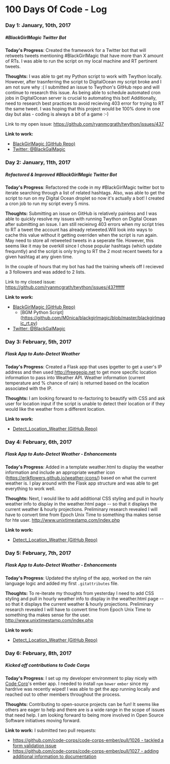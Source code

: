 # 100 Days Of Code - Log

### Day 1: January, 10th, 2017
##### #BlackGirlMagic Twitter Bot

**Today's Progress**: Created the framework for a Twitter bot that will retweets tweets mentioning #BlackGirlMagic that have more than X amount of RTs. I was able to run the script on my local machine and RT pertinent tweets. 

**Thoughts:** I was able to get my Python script to work with Twython locally. However, after trasnferring the script to DigitalOcean my script broke and I am not sure why :( I submitted an issue to Twython's GitHub repo and will continue to research this issue. As being able to schedule automated cron jobs in DigitalOcean server is crucial to automating this bot!
Additionally, need to research best practices to avoid recieving 403 error for trying to RT the same tweet. I was hoping that this project would be 100% done in one day but alas - coding is always a bit of a game :-) 

Link to my open issue: https://github.com/ryanmcgrath/twython/issues/437

**Link to work:** 
- [BlackGirlMagic (GitHub Repo)](https://github.com/M0nica/blackgirlmagic)
- [Twitter: @BlackGalMagic](https://twitter.com/blackgalmagic)


### Day 2: January, 11th, 2017
##### Refactored & Improved #BlackGirlMagic Twitter Bot 

**Today's Progress**: Refactored the code in my #BlackGirlMagic twitter bot to iterate searching through a list of related hashtags. Also, was able to get the script to run on my Digital Ocean droplet so now it's actually a bot! I created a cron job to run my script every 5 mins. 

**Thoughts:** 
Submitting an issue on GitHub is relatively painless and I was able to quickly resolve my issues with running Twython on Digital Ocean after submitting an issue. I am still recieinvg 403 errors when my script tries to RT a tweet the account has already retweeted.Will look into ways to cache this value without it getting overriden when the script is run again. May need to store all retweeted tweets in a seperate file. However, this seems like it may be overkill since I chose popular hashtags (which update frequrntly) and the script is only trying to RT the 2 most recent tweets for a given hashtag at any given time. 

In the couple of hours that my bot has had the training wheels off I recieved a 3 followers and was added to 2 lists. 

Link to my closed issue: https://github.com/ryanmcgrath/twython/issues/437ffffff

**Link to work:** 
- [BlackGirlMagic (GitHub Repo)](https://github.com/M0nica/blackgirlmagic)
   - [BGM Python Script] (https://github.com/M0nica/blackgirlmagic/blob/master/blackgirlmagic_rt.py) 
- [Twitter: @BlackGalMagic](https://twitter.com/blackgalmagic)

### Day 3: February, 5th, 2017
##### Flask App to Auto-Detect Weather 
**Today's Progress**: Created a Flask app that uses ipgetter to get a user's IP address and then used http://freegeoip.net to get more specific location information to pass into Weather API. Weather information (current temperature and % chance of rain) is returned based on the location associated with the IP. 

**Thoughts:** 
I am looking forward to re-factoring to beautify with CSS and ask user for location input if the script is unable to detect their location or if they would like the weather from a different location.


**Link to work:** 
- [Detect_Location_Weather (GitHub Repo)](https://github.com/M0nica/flask_weather/blob/master/detect_location_weather.py)
  



### Day 4: February, 6th, 2017
##### Flask App to Auto-Detect Weather - Enhancements
**Today's Progress**: Added in a template weather.html to display the weather information and include an appropriate weather icon (https://erikflowers.github.io/weather-icons/) based on what the current weather is. I play around with the Flask app structure and was able to get everything to work well.

**Thoughts:** 
Next, I would like to add additional CSS styling and pull in hourly weather info to display in the weather.html page -- so that it displays the current weather & hourly projections. Preliminary research revealed I will have to convert time from Epoch Unix Time to something tha makes sense for hte user. http://www.unixtimestamp.com/index.php

**Link to work:** 
- [Detect_Location_Weather (GitHub Repo)](https://github.com/M0nica/flask_weather/blob/master/detect_location_weather.py)


### Day 5: February, 7th, 2017
##### Flask App to Auto-Detect Weather - Enhancements
**Today's Progress**: Updated the styling of the app, worked on the rain language logic and added my first `.gitattributes` file.

**Thoughts:** 
To re-iterate my thoughts from yesterday I need to add CSS styling and pull in hourly weather info to display in the weather.html page -- so that it displays the current weather & hourly projections. Preliminary research revealed I will have to convert time from Epoch Unix Time to something tha makes sense for the user. http://www.unixtimestamp.com/index.php

**Link to work:** 
- [Detect_Location_Weather (GitHub Repo)](https://github.com/M0nica/flask_weather/blob/master/detect_location_weather.py)
  


### Day 6: February, 8th, 2017
##### Kicked off contributions to Code Corps
**Today's Progress**: I set up my developer environment to play nicely with [Code Corp](https://github.com/code-corps)'s ember app. I needed to install `npm` `bower` `ember` since my hardrive was recently wiped! I was able to get the app running locally and reached out to other members throughout the process. 

**Thoughts:** 
Contributing to open-source projects can be fun! It seems like others are eager to help and there are is a wide range in the scope of issues that need help. I am looking forward to being more involved in Open Source Software initiatives moving forward. 


**Link to work:** 
I submitted two pull requests:
- [https://github.com/code-corps/code-corps-ember/pull/1026 - tackled a form validation issue](https://github.com/code-corps/code-corps-ember/pull/1026)
- [https://github.com/code-corps/code-corps-ember/pull/1027 - adding additional information to documentation](https://github.com/code-corps/code-corps-ember/pull/1027)





